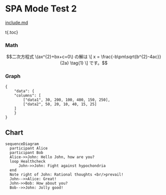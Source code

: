 # SPA Mode Test 2

[include.md](include.md)

t{.toc}

### Math
```math
二次方程式 \(ax^{2}+bx+c=0\) の解は
\[
x = \frac{-b\pm\sqrt{b^{2}-4ac}}{2a} \tag{1}
\]
です。
```

### Graph
```graph
{
    "data": {
    "columns": [
        ["data1", 30, 200, 100, 400, 150, 250],
        ["data2", 50, 20, 10, 40, 15, 25]
    ]
    }
}
```

## Chart

```chart
sequenceDiagram
  participant Alice
  participant Bob
  Alice->>John: Hello John, how are you?
  loop Healthcheck
      John->>John: Fight against hypochondria
  end
  Note right of John: Rational thoughts <br/>prevail!
  John-->>Alice: Great!
  John->>Bob: How about you?
  Bob-->>John: Jolly good!
```